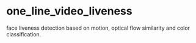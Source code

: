 # one_line_video_liveness
face liveness detection based on motion, optical flow similarity and color classification.
